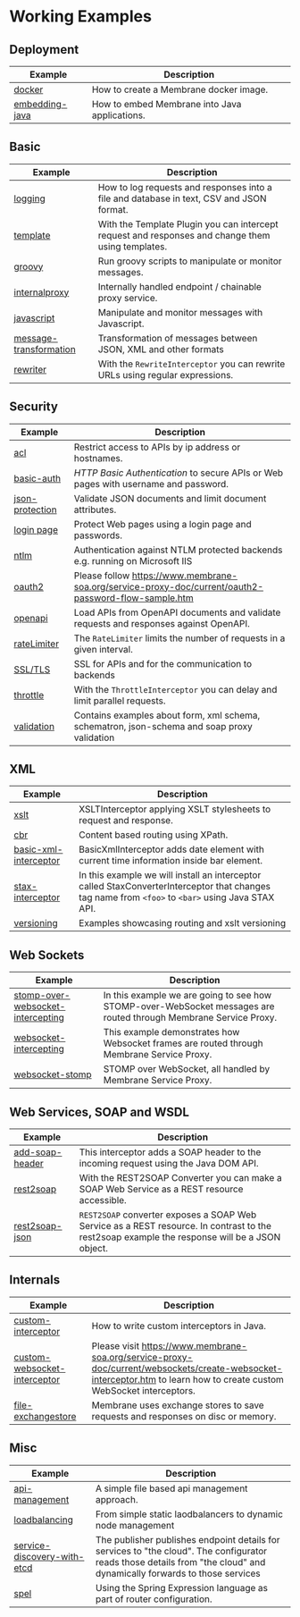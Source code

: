 # Working Examples

## Deployment

| Example                                                                | Description                                                                                                                                                            |
|------------------------------------------------------------------------|------------------------------------------------------------------------------------------------------------------------------------------------------------------------|
| [docker](deployment/docker)                                                       | How to create a Membrane docker image.                                                                                                                                 |
| [embedding-java](extending-membrane/embedding-java)                                       | How to embed Membrane into Java applications.                                                                                                                          |

## Basic

| Example                                                                | Description                                                                                                                                                            |
|------------------------------------------------------------------------|------------------------------------------------------------------------------------------------------------------------------------------------------------------------|
| [logging](logging)                                                     | How to log requests and responses into a file and database in text, CSV and JSON format.                                                                               |
| [template](templating)                                                   | With the Template Plugin you can intercept request and responses and change them using templates.                                                                      |
| [groovy](scripting/groovy)                                                       | Run groovy scripts to manipulate or monitor messages.                                                                                                                  |
| [internalproxy](routing-traffic/internalproxy)                                         | Internally handled endpoint / chainable proxy service.                                                                                                                 |
| [javascript](scripting/javascript)                                               | Manipulate and monitor messages with Javascript.                                                                                                                       |
| [message-transformation](message-transformation)                       | Transformation of messages between JSON, XML and other formats                                                                                                         |
| [rewriter](routing-traffic/rewriter)                                                   | With the `RewriteInterceptor` you can rewrite URLs using regular expressions.                                                                                          |

## Security

| Example                                                                | Description                                         |
|------------------------------------------------------------------------|-----------------------------------------------------|
| [acl](security/access-control-list)                                                             | Restrict access to APIs by ip address or hostnames. |                                                                                                                    |
| [basic-auth](security/basic-auth)                                      | _HTTP Basic Authentication_ to secure APIs or Web pages with username and password.                                                                                    |
| [json-protection](security/json-protection)                            | Validate JSON documents and limit document attributes.                                                                                                                 |
| [login page](security/login)                                                    | Protect Web pages using a login page and passwords.                                                                                                                    |
| [ntlm](security/ntlm)                                                           | Authentication against NTLM protected backends e.g. running on Microsoft IIS                                                                                           |
| [oauth2](security/oauth2)                                                       | Please follow https://www.membrane-soa.org/service-proxy-doc/current/oauth2-password-flow-sample.htm                                                                   |
| [openapi](openapi)                                                     | Load APIs from OpenAPI documents and validate requests and responses against OpenAPI.                                                                                  |                                                                 |
| [rateLimiter](rate-limiting)                                             | The `RateLimiter` limits the number of requests in a given interval.                                                                                                   |
| [SSL/TLS](security/ssl-tls)                                                         | SSL for APIs and for the communication to backends                                                                                                                     |
| [throttle](routing-traffic/throttle)                                                   | With the `ThrottleInterceptor` you can delay and limit parallel requests.                                                                                              |
| [validation](validation)                                               | Contains examples about form, xml schema, schematron, json-schema and soap proxy validation                                                                            |

## XML


| Example                                                                | Description                                                                                                                                                            |
|------------------------------------------------------------------------|------------------------------------------------------------------------------------------------------------------------------------------------------------------------|
| [xslt](xml/xslt)                                                           | XSLTInterceptor applying XSLT stylesheets to request and response.                                                                                                     |
| [cbr](routing-traffic/content-based-router)                                                             | Content based routing using XPath.                                                                                                                                     |
| [basic-xml-interceptor](xml/basic-xml-interceptor)                         | BasicXmlInterceptor adds date element with current time information inside bar element.                                                                                |
| [stax-interceptor](xml/stax-interceptor)                                   | In this example we will install an interceptor called StaxConverterInterceptor that changes tag name from `<foo>` to `<bar>` using Java STAX API.                      |
| [versioning](versioning)                                               | Examples showcasing routing and xslt versioning                                                                                                                        |


## Web Sockets

| Example                                                                | Description                                                                                                                                                            |
|------------------------------------------------------------------------|------------------------------------------------------------------------------------------------------------------------------------------------------------------------|
| [stomp-over-websocket-intercepting](websockets/stomp-over-websocket-intercepting) | In this example we are going to see how STOMP-over-WebSocket messages are routed through Membrane Service Proxy.                                                       |
| [websocket-intercepting](websockets/websocket-intercepting)                       | This example demonstrates how Websocket frames are routed through Membrane Service Proxy.                                                                              |
| [websocket-stomp](websockets/websocket-stomp)                                     | STOMP over WebSocket, all handled by Membrane Service Proxy.                                                                                                           |



## Web Services, SOAP and WSDL

| Example                                                                | Description                                                                                                                                                            |
|------------------------------------------------------------------------|------------------------------------------------------------------------------------------------------------------------------------------------------------------------|
| [add-soap-header](web-services-soap/add-soap-header)                                | This interceptor adds a SOAP header to the incoming request using the Java DOM API.                                                                                    |
| [rest2soap](web-services-soap/rest2soap)                                                 | With the REST2SOAP Converter you can make a SOAP Web Service as a REST resource accessible.                                                                            |
| [rest2soap-json](web-services-soap/rest2soap-json)                                       | `REST2SOAP` converter exposes a SOAP Web Service as a REST resource. In contrast to the rest2soap example the response will be a JSON object.                          |


## Internals

| Example                                                                | Description                                                                                                                                                            |
|------------------------------------------------------------------------|------------------------------------------------------------------------------------------------------------------------------------------------------------------------|
| [custom-interceptor](extending-membrane/custom-interceptor)                               | How to write custom interceptors in Java.                                                                                                                              |
| [custom-websocket-interceptor](websockets/custom-websocket-interceptor)           | Please visit https://www.membrane-soa.org/service-proxy-doc/current/websockets/create-websocket-interceptor.htm to learn how to create custom WebSocket interceptors.  |
| [file-exchangestore](extending-membrane/file-exchangestore)                               | Membrane uses exchange stores to save requests and responses on disc or memory.                                                                                        |


## Misc


| Example                                                                | Description                                                                                                                                                            |
|------------------------------------------------------------------------|------------------------------------------------------------------------------------------------------------------------------------------------------------------------|
| [api-management](api-management)                                       | A simple file based api management approach.                                                                                                                           |
| [loadbalancing](loadbalancing)                                         | From simple static laodbalancers to dynamic node management                                                                                                            |
| [service-discovery-with-etcd](extending-membrane/service-discovery-with-etcd)             | The publisher publishes endpoint details for services to "the cloud". The configurator reads those details from "the cloud" and dynamically forwards to those services |
| [spel](extending-membrane/configuration-properties)                                                           | Using the Spring Expression language as part of router configuration.                                                                                                  |

